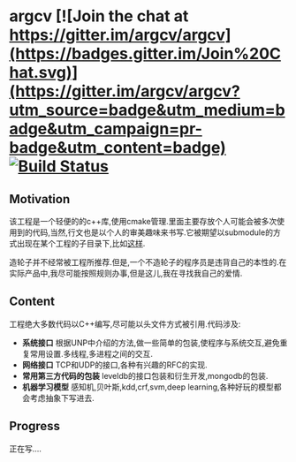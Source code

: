 # argcv [![Join the chat at https://gitter.im/argcv/argcv](https://badges.gitter.im/Join%20Chat.svg)](https://gitter.im/argcv/argcv?utm_source=badge&utm_medium=badge&utm_campaign=pr-badge&utm_content=badge) [![Build Status](https://travis-ci.org/argcv/argcv.svg)](https://travis-ci.org/argcv/argcv) 

## Motivation

该工程是一个轻便的的c++库,使用cmake管理.里面主要存放个人可能会被多次使用到的代码,当然,行文也是以个人的审美趣味来书写.它被期望以submodule的方式出现在某个工程的子目录下,比如[这样](https://github.com/argcv/argcv-seed ).

造轮子并不经常被工程所推荐.但是,一个不造轮子的程序员是违背自己的本性的.在实际产品中,我尽可能按照规则办事,但是这儿,我在寻找我自己的爱情.


## Content

工程绝大多数代码以C++编写,尽可能以头文件方式被引用.代码涉及:

* __系统接口__  根据UNP中介绍的方法,做一些简单的包装,使程序与系统交互,避免重复常用设置.多线程,多进程之间的交互.
* __网络接口__  TCP和UDP的接口,各种有兴趣的RFC的实现.
* __常用第三方代码的包装__ leveldb的接口包装和衍生开发,mongodb的包装.
* __机器学习模型__ 感知机,贝叶斯,kdd,crf,svm,deep learning,各种好玩的模型都会考虑抽象下写进去.

## Progress

正在写....




